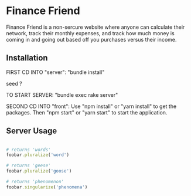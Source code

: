 # Finance Friend

Finance Friend is a non-sercure website where anyone can calculate their network, track their monthly expenses, and track how much money is coming in and going out based off you purchases versus their income.

## Installation
FIRST
CD INTO "server":
"bundle install"

seed ?

TO START SERVER:
"bundle exec rake server"

SECOND
CD INTO "front":
Use "npm install" or "yarn install" to get the packages. Then "npm start" or "yarn start" to start the application.

## Server Usage

```ruby

# returns 'words'
foobar.pluralize('word')

# returns 'geese'
foobar.pluralize('goose')

# returns 'phenomenon'
foobar.singularize('phenomena')
```
